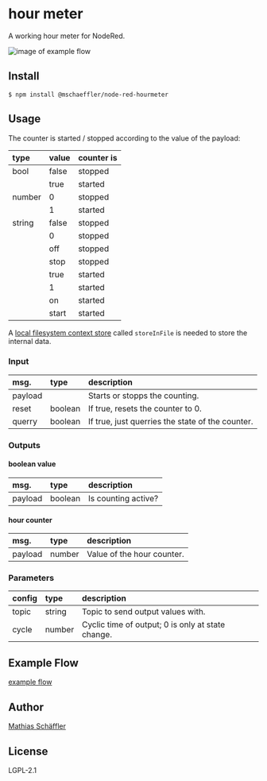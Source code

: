 # hour meter

A working hour meter for NodeRed.

![image of example flow](https://github.com/m-schaeffler/node-red-my-nodes/raw/main/node-red-hourmeter/examples/hourmeter.png)

## Install

```
$ npm install @mschaeffler/node-red-hourmeter
```

## Usage

The counter is started / stopped according to the value of the payload:

|type|value|counter is|
|:---|:----|:--------------|
|bool|false|stopped|
||true|started|
|number|0|stopped|
||1|started|
|string|false|stopped|
||0|stopped|
||off|stopped|
||stop|stopped|
||true|started|
||1|started|
||on|started|
||start|started|

A [local filesystem context store](https://nodered.org/docs/user-guide/context#saving-context-data-to-the-file-system) called `storeInFile` is needed to store the internal data.

### Input

|msg.    | type   | description                       |
|:-------|:-------|:----------------------------------|
|payload | | Starts or stopps the counting. |
|reset   |boolean |If true, resets the counter to 0.|
|querry  |boolean |If true, just querries the state of the counter.|

### Outputs

#### boolean value

|msg.    | type   | description                       |
|:-------|:-------|:----------------------------------|
|payload | boolean | Is counting active?|

#### hour counter

|msg.    | type   | description                       |
|:-------|:-------|:----------------------------------|
|payload | number | Value of the hour counter.|

### Parameters

|config| type   | description                       |
|:-----|:-------|:----------------------------------|
|topic| string | Topic to send output values with.|
|cycle| number |Cyclic time of output; 0 is only at state change.|

## Example Flow

[example flow](https://github.com/m-schaeffler/node-red-my-nodes/raw/main/node-red-hourmeter/examples/hourmeter.json)

## Author

[Mathias Schäffler](https://github.com/m-schaeffler)

## License

LGPL-2.1
